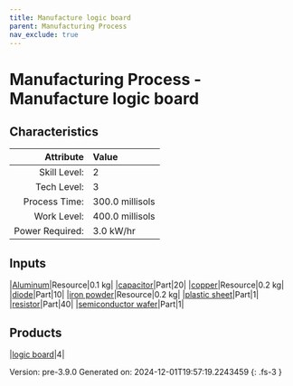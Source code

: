 ```yaml
---
title: Manufacture logic board
parent: Manufacturing Process
nav_exclude: true
---
```

# Manufacturing Process - Manufacture logic board


## Characteristics

| Attribute      | Value |
|--------:|:------|
|Skill Level:|2|
|Tech Level:|3|
|Process Time:|300.0 millisols|
|Work Level:|400.0 millisols|
|Power Required:|3.0 kW/hr|

## Inputs

|[Aluminum](../resource/aluminum.html)|Resource|0.1 kg|
|[capacitor](../part/capacitor.html)|Part|20|
|[copper](../resource/copper.html)|Resource|0.2 kg|
|[diode](../part/diode.html)|Part|10|
|[iron powder](../resource/iron-powder.html)|Resource|0.2 kg|
|[plastic sheet](../part/plastic-sheet.html)|Part|1|
|[resistor](../part/resistor.html)|Part|40|
|[semiconductor wafer](../part/semiconductor-wafer.html)|Part|1|

## Products

|[logic board](../part/logic-board.html)|4|


Version: pre-3.9.0 Generated on: 2024-12-01T19:57:19.2243459
{: .fs-3 }

